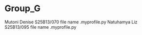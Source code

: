 # Group_G
Mutoni Denise S25B13/070 file name .myprofile.py
Natuhamya Liz S25B13/095 file name .myprofile.py


